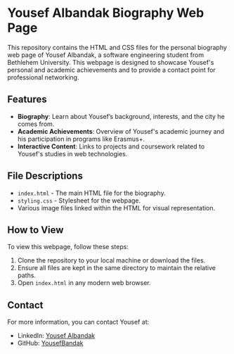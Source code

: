 # Yousef Albandak Biography Web Page

This repository contains the HTML and CSS files for the personal biography web page of Yousef Albandak, a software engineering student from Bethlehem University. This webpage is designed to showcase Yousef's personal and academic achievements and to provide a contact point for professional networking.

## Features

- **Biography**: Learn about Yousef’s background, interests, and the city he comes from.
- **Academic Achievements**: Overview of Yousef's academic journey and his participation in programs like Erasmus+.
- **Interactive Content**: Links to projects and coursework related to Yousef's studies in web technologies.

## File Descriptions

- `index.html` - The main HTML file for the biography.
- `styling.css` - Stylesheet for the webpage.
- Various image files linked within the HTML for visual representation.

## How to View

To view this webpage, follow these steps:

1. Clone the repository to your local machine or download the files.
2. Ensure all files are kept in the same directory to maintain the relative paths.
3. Open `index.html` in any modern web browser.

## Contact

For more information, you can contact Yousef at:
- LinkedIn: [Yousef Albandak](https://www.linkedin.com/in/yousef-albandak-4955932a7/)
- GitHub: [YousefBandak](https://github.com/YousefBandak)

